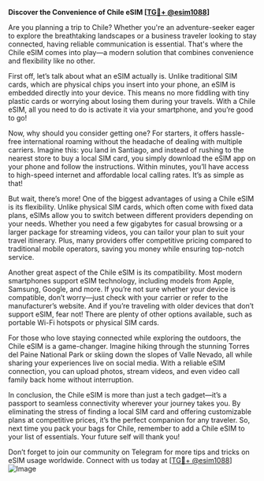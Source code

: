 **Discover the Convenience of Chile eSIM [[TG💪+ @esim1088](https://t.me/s/esim1088)]**

Are you planning a trip to Chile? Whether you're an adventure-seeker eager to explore the breathtaking landscapes or a business traveler looking to stay connected, having reliable communication is essential. That's where the Chile eSIM comes into play—a modern solution that combines convenience and flexibility like no other.

First off, let’s talk about what an eSIM actually is. Unlike traditional SIM cards, which are physical chips you insert into your phone, an eSIM is embedded directly into your device. This means no more fiddling with tiny plastic cards or worrying about losing them during your travels. With a Chile eSIM, all you need to do is activate it via your smartphone, and you’re good to go!

Now, why should you consider getting one? For starters, it offers hassle-free international roaming without the headache of dealing with multiple carriers. Imagine this: you land in Santiago, and instead of rushing to the nearest store to buy a local SIM card, you simply download the eSIM app on your phone and follow the instructions. Within minutes, you’ll have access to high-speed internet and affordable local calling rates. It’s as simple as that!

But wait, there’s more! One of the biggest advantages of using a Chile eSIM is its flexibility. Unlike physical SIM cards, which often come with fixed data plans, eSIMs allow you to switch between different providers depending on your needs. Whether you need a few gigabytes for casual browsing or a larger package for streaming videos, you can tailor your plan to suit your travel itinerary. Plus, many providers offer competitive pricing compared to traditional mobile operators, saving you money while ensuring top-notch service.

Another great aspect of the Chile eSIM is its compatibility. Most modern smartphones support eSIM technology, including models from Apple, Samsung, Google, and more. If you’re not sure whether your device is compatible, don’t worry—just check with your carrier or refer to the manufacturer’s website. And if you’re traveling with older devices that don’t support eSIM, fear not! There are plenty of other options available, such as portable Wi-Fi hotspots or physical SIM cards.

For those who love staying connected while exploring the outdoors, the Chile eSIM is a game-changer. Imagine hiking through the stunning Torres del Paine National Park or skiing down the slopes of Valle Nevado, all while sharing your experiences live on social media. With a reliable eSIM connection, you can upload photos, stream videos, and even video call family back home without interruption.

In conclusion, the Chile eSIM is more than just a tech gadget—it’s a passport to seamless connectivity wherever your journey takes you. By eliminating the stress of finding a local SIM card and offering customizable plans at competitive prices, it’s the perfect companion for any traveler. So, next time you pack your bags for Chile, remember to add a Chile eSIM to your list of essentials. Your future self will thank you!

Don’t forget to join our community on Telegram for more tips and tricks on eSIM usage worldwide. Connect with us today at [[TG💪+ @esim1088](https://t.me/s/esim1088)] ![Image](https://i.postimg.cc/Y0z9fWf4/image.png)